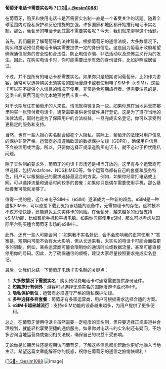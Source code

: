 **葡萄牙电话卡需要实名吗？[[TG💪+ @esim1088](https://t.me/s/esim1088)]**

在葡萄牙，购买和使用电话卡是否需要实名制一直是一个备受关注的话题。随着全球范围内对隐私保护和反恐措施的加强，许多国家和地区都开始推行电话卡实名制。那么，葡萄牙的电话卡到底需不需要实名呢？今天，我们就来聊聊这个话题。

首先，我们需要了解葡萄牙的法律背景。根据葡萄牙的通信法规，大多数情况下，购买和激活预付费电话卡确实需要提供一定的身份信息。这是因为葡萄牙政府希望确保通信服务的安全性和合法性，防止电信诈骗、非法活动以及恐怖主义行为的发生。因此，在购买电话卡时，你可能需要出示有效的身份证件，比如护照或居留证。

不过，并不是所有的电话卡都需要实名。如果你只是短期访问葡萄牙，比如作为游客，通常可以选择购买无须实名的国际漫游卡或者使用电子SIM卡（eSIM）。这些卡可以在不提供个人信息的情况下使用，非常适合短期旅行者。但需要注意的是，这类卡的资费可能会比本地预付费卡贵一些。

对于长期居住在葡萄牙的人来说，情况就稍微复杂一些。如果你想在当地运营商那里购买一张预付费电话卡，通常需要提供身份证件进行登记。这是为了遵守当地的法律法规，同时也是为了保障用户的合法权益。一旦完成实名登记，你可以享受到更稳定的服务和支持。

当然，也有一些人担心实名制会侵犯个人隐私。实际上，葡萄牙的法律对用户信息的保护非常严格。运营商必须遵循欧盟的数据保护法规（GDPR），确保用户信息不会被滥用或泄露。所以，只要你选择正规渠道购买电话卡，就不必过于担忧隐私问题。

除了实名制的要求外，葡萄牙的电话卡市场还是相当开放的。这里有多个运营商可供选择，包括Vodafone、NOS和MEO等。每个运营商都有自己的套餐和服务特色，用户可以根据自己的需求选择最适合的方案。例如，如果你经常打电话或上网，可以选择流量和通话时间较多的套餐；如果你只是偶尔需要使用手机，那么基础套餐可能就足够了。

值得一提的是，近年来电子SIM卡（eSIM）逐渐成为一种新的趋势。eSIM是一种虚拟SIM卡，可以直接下载到支持该功能的设备中，无需物理卡的存在。这种技术不仅方便快捷，还能避免丢失实体卡的风险。在葡萄牙，越来越多的设备支持eSIM功能，比如智能手机和平板电脑。如果你习惯使用eSIM，那么可以考虑从国际平台购买适合葡萄牙市场的eSIM卡。

此外，还有一些人可能会问：“如果我不实名登记，会不会影响我的正常使用？”答案是，短期内可能不会有太大影响，但从长远来看，未实名的电话卡可能会面临更多的限制。例如，某些运营商可能会限制你的通话时长或数据流量，甚至可能直接停用你的号码。因此，为了确保通信的顺畅，建议大家尽量按照要求完成实名登记。

最后，让我们总结一下葡萄牙电话卡实名制的关键点：
1. **大多数情况下需要实名**：购买预付费电话卡时通常需要提供身份证件。
2. **短期旅行有例外**：游客可以选择无须实名的国际漫游卡或eSIM卡。
3. **隐私保护到位**：运营商必须遵守严格的隐私保护法规。
4. **多种选择多样套餐**：葡萄牙有多家运营商，用户可根据需求选择合适的方案。
5. **eSIM卡越来越流行**：支持eSIM功能的设备越来越多，为用户提供了更多便利。

总之，在葡萄牙使用电话卡虽然需要一定程度的实名制，但只要选择正规渠道并合理规划，就能轻松享受便捷的通信服务。如果你对电话卡的实名制还有疑问，不妨多咨询当地运营商或查阅相关法规，确保自己的权益不受影响。

无论你是长期居住还是短期访问葡萄牙，了解这些信息都能帮助你更好地融入当地生活。希望这篇文章能解答你的疑惑，祝你在葡萄牙的通信之旅愉快顺利！

[[TG💪+ @esim1088](https://t.me/s/esim1088) ![Image](https://i.postimg.cc/4NQfJmqS/Snipaste-2025-05-13-00-14-12.png)]